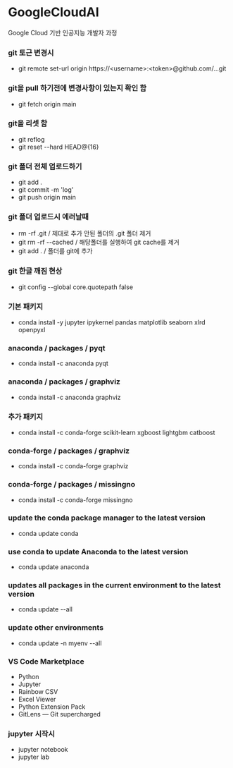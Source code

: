 # GoogleCloudAI
Google Cloud 기반 인공지능 개발자 과정

### git 토근 변경시
- git remote set-url origin https://\<username\>:\<token\>@github.com/...git

### git을 pull 하기전에 변경사항이 있는지 확인 함
- git fetch origin main

### git을 리셋 함
- git reflog
- git reset --hard HEAD@{16}

### git 폴더 전체 업로드하기
- git add .
- git commit -m 'log'
- git push origin main

### git 폴더 업로드시 에러날때
- rm -rf .git / 제대로 추가 안된 폴더의 .git 폴더 제거
- git rm -rf --cached / 해당폴더를 실행하여 git cache를 제거
- git add . / 폴더를 git에 추가

### git 한글 깨짐 현상
- git config --global core.quotepath false






### 기본 패키지
- conda install -y jupyter ipykernel pandas matplotlib seaborn xlrd openpyxl

### anaconda / packages / pyqt
- conda install -c anaconda pyqt

### anaconda / packages / graphviz
- conda install -c anaconda graphviz

### 추가 패키지
- conda install -c conda-forge scikit-learn xgboost lightgbm catboost

### conda-forge / packages / graphviz
- conda install -c conda-forge graphviz

### conda-forge / packages / missingno
- conda install -c conda-forge missingno







### update the conda package manager to the latest version
- conda update conda
### use conda to update Anaconda to the latest version
- conda update anaconda
### updates all packages in the current environment to the latest version
- conda update --all
### update other environments
- conda update -n myenv --all



### VS Code Marketplace
- Python
- Jupyter
- Rainbow CSV
- Excel Viewer
- Python Extension Pack
- GitLens — Git supercharged




### jupyter 시작시
- jupyter notebook
- jupyter lab

